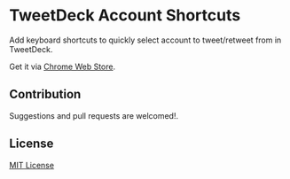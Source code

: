 # TweetDeck Account Shortcuts

Add keyboard shortcuts to quickly select account to tweet/retweet from in TweetDeck.

Get it via [Chrome Web Store](https://chrome.google.com/webstore/detail/tweetdeck-account-shortcu/jhclgjipjcengbapikaenmopdinlnpin).

## Contribution

Suggestions and pull requests are welcomed!.

## License

[MIT License](./LICENSE)
